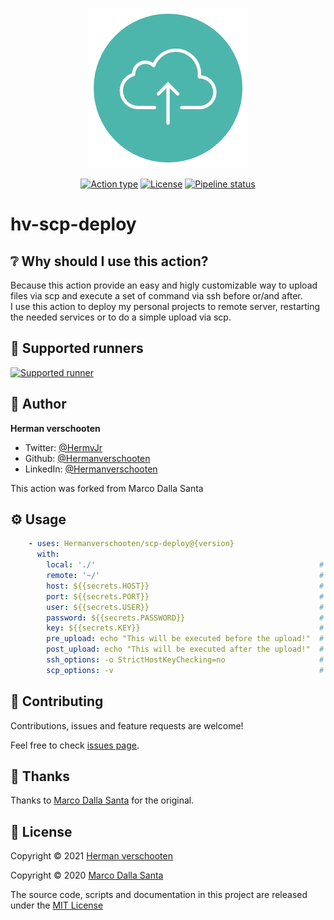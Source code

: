 <p align="center">
  <img src="resources/logo.png">
</p>

<p align="center">
  <a href="https://docs.github.com/en/actions/creating-actions/about-actions#types-of-actions"><img alt="Action type" src="https://img.shields.io/badge/Docker%20action-262b31?logo=docker&logoColor=2496ed"></a>
  <a href="LICENSE"><img alt="License" src="https://img.shields.io/github/license/marcodallasanta/ssh-scp-deploy"></a>
  <a href="https://github.com/Hermanverschooten/scp-deploy/actions?query=workflow%3ATest"><img alt="Pipeline status" src="https://github.com/Hermanverschooten/scp-deploy/workflows/Test/badge.svg"></a>
</p>

# hv-scp-deploy

## ❔ Why should I use this action?

Because this action provide an easy and higly customizable way to upload files via scp and execute a set of command via ssh before or/and after.  
I use this action to deploy my personal projects to remote server, restarting the needed services or to do a simple upload via scp.

## 🏃 Supported runners
[![Supported runner](https://img.shields.io/badge/Linux-262b31?style=for-the-badge&logo=linux&logoColor=fcc624)](https://docs.github.com/en/actions/creating-actions/about-actions#docker-container-actions)


## 👤 Author

**Herman verschooten**

* Twitter: [@HermvJr](https://twitter.com/HermvJr)
* Github: [@Hermanverschooten](https://github.com/Hermanverschooten)
* LinkedIn: [@Hermanverschooten](https://linkedin.com/in/herman-verschooten-38480220)

This action was forked from Marco Dalla Santa

## ⚙️ Usage
```yaml
    - uses: Hermanverschooten/scp-deploy@{version}
      with:
        local: './'                                                  # Local file path - REQUIRED false - DEFAULT ./
        remote: '~/'                                                 # Remote file path - REQUIRED false - DEFAULT ~/
        host: ${{secrets.HOST}}                                      # Remote server address - REQUIRED true
        port: ${{secrets.PORT}}                                      # Remote server port - REQUIRED false - DEFAULT 22
        user: ${{secrets.USER}}                                      # Remote server user - REQUIRED true
        password: ${{secrets.PASSWORD}}                              # User password - REQUIRED at least one of "password" or "key" 
        key: ${{secrets.KEY}}                                        # Remote server private key - REQUIRED at least one of "password" or "key" 
        pre_upload: echo "This will be executed before the upload!"  # Command to run via ssh before scp upload - REQUIRED false
        post_upload: echo "This will be executed after the upload!"  # Command to run via ssh after scp upload - REQUIRED false
        ssh_options: -o StrictHostKeyChecking=no                     # A set of ssh_option separated by -o - REQUIRED false - DEFAULT -o StrictHostKeyChecking=no -o UserKnownHostsFile=/dev/null
        scp_options: -v                                              # Flags to use during scp - REQUIRED false - DEFAULT ''
```

## 🤝 Contributing

Contributions, issues and feature requests are welcome!

Feel free to check [issues page](https://github.com/Hermanverschooten/scp-deploy/issues).

## 🙏 Thanks

Thanks to [Marco Dalla Santa](https://github.com/marcoallasanta) for the original.

## 📝 License

Copyright © 2021 [Herman verschooten](https://github.com/Hermanverschooten)

Copyright © 2020 [Marco Dalla Santa](https://github.com/marcoallasanta)

The source code, scripts and documentation in this project are released under the [MIT License](LICENSE)
